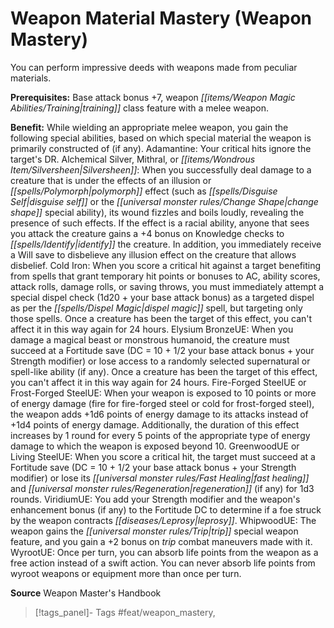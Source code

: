 ﻿---
cssclass: [feats]

---
# Weapon Material Mastery (Weapon Mastery)

You can perform impressive deeds with weapons made from peculiar materials.

**Prerequisites:** Base attack bonus +7, weapon _[[items/Weapon Magic Abilities/Training|training]]_ class feature with a melee weapon.

**Benefit:** While wielding an appropriate melee weapon, you gain the following special abilities, based on which special material the weapon is primarily constructed of (if any). 
Adamantine: Your critical hits ignore the target's DR. 
Alchemical Silver, Mithral, or _[[items/Wondrous Item/Silversheen|Silversheen]]_: When you successfully deal damage to a creature that is under the effects of an illusion or _[[spells/Polymorph|polymorph]]_ effect (such as _[[spells/Disguise Self|disguise self]]_ or the _[[universal monster rules/Change Shape|change shape]]_ special ability), its wound fizzles and boils loudly, revealing the presence of such effects. If the effect is a racial ability, anyone that sees you attack the creature gains a +4 bonus on Knowledge checks to _[[spells/Identify|identify]]_ the creature. In addition, you immediately receive a Will save to disbelieve any illusion effect on the creature that allows disbelief. 
Cold Iron: When you score a critical hit against a target benefiting from spells that grant temporary hit points or bonuses to AC, ability scores, attack rolls, damage rolls, or saving throws, you must immediately attempt a special dispel check (1d20 + your base attack bonus) as a targeted dispel as per the _[[spells/Dispel Magic|dispel magic]]_ spell, but targeting only those spells. Once a creature has been the target of this effect, you can't affect it in this way again for 24 hours. 
Elysium BronzeUE: When you damage a magical beast or monstrous humanoid, the creature must succeed at a Fortitude save (DC = 10 + 1/2 your base attack bonus + your Strength modifier) or lose access to a randomly selected supernatural or spell-like ability (if any). Once a creature has been the target of this effect, you can't affect it in this way again for 24 hours. 
Fire-Forged SteelUE or Frost-Forged SteelUE: When your weapon is exposed to 10 points or more of energy damage (fire for fire-forged steel or cold for frost-forged steel), the weapon adds +1d6 points of energy damage to its attacks instead of +1d4 points of energy damage. Additionally, the duration of this effect increases by 1 round for every 5 points of the appropriate type of energy damage to which the weapon is exposed beyond 10. 
GreenwoodUE or Living SteelUE: When you score a critical hit, the target must succeed at a Fortitude save (DC = 10 + 1/2 your base attack bonus + your Strength modifier) or lose its _[[universal monster rules/Fast Healing|fast healing]]_ and _[[universal monster rules/Regeneration|regeneration]]_ (if any) for 1d3 rounds. 
ViridiumUE: You add your Strength modifier and the weapon's enhancement bonus (if any) to the Fortitude DC to determine if a foe struck by the weapon contracts _[[diseases/Leprosy|leprosy]]_. 
WhipwoodUE: The weapon gains the _[[universal monster rules/Trip|trip]]_ special weapon feature, and you gain a +2 bonus on _trip_ combat maneuvers made with it. 
WyrootUE: Once per turn, you can absorb life points from the weapon as a free action instead of a swift action. You can never absorb life points from wyroot weapons or equipment more than once per turn.

**Source** Weapon Master's Handbook
>[!tags_panel]- Tags
> #feat/weapon_mastery, 